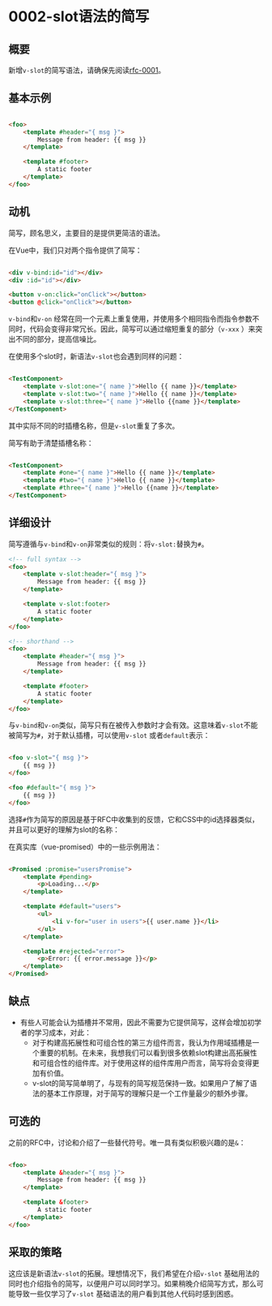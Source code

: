 # 0002-slot语法的简写

## 概要

新增`v-slot`的简写语法，请确保先阅读[rfc-0001](/vue-ecology/rfcs/0001-new-slot-syntax.md)。

## 基本示例

```html

<foo>
    <template #header="{ msg }">
        Message from header: {{ msg }}
    </template>

    <template #footer>
        A static footer
    </template>
</foo>
```

## 动机

简写，顾名思义，主要目的是提供更简洁的语法。

在Vue中，我们只对两个指令提供了简写：

```html

<div v-bind:id="id"></div>
<div :id="id"></div>

<button v-on:click="onClick"></button>
<button @click="onClick"></button>
```

`v-bind`和`v-on`
经常在同一个元素上重复使用，并使用多个相同指令而指令参数不同时，代码会变得非常冗长。因此，简写可以通过缩短重复的部分（`v-xxx`
）来突出不同的部分，提高信噪比。

在使用多个slot时，新语法`v-slot`也会遇到同样的问题：

```html

<TestComponent>
    <template v-slot:one="{ name }">Hello {{ name }}</template>
    <template v-slot:two="{ name }">Hello {{ name }}</template>
    <template v-slot:three="{ name }">Hello {{name }}</template>
</TestComponent>
```

其中实际不同的时插槽名称，但是`v-slot`重复了多次。

简写有助于清楚插槽名称：

```html

<TestComponent>
    <template #one="{ name }">Hello {{ name }}</template>
    <template #two="{ name }">Hello {{ name }}</template>
    <template #three="{ name }">Hello {{name }}</template>
</TestComponent>
```

## 详细设计

简写遵循与`v-bind`和`v-on`非常类似的规则：将`v-slot:`替换为`#`。

```html
<!-- full syntax -->
<foo>
    <template v-slot:header="{ msg }">
        Message from header: {{ msg }}
    </template>

    <template v-slot:footer>
        A static footer
    </template>
</foo>

<!-- shorthand -->
<foo>
    <template #header="{ msg }">
        Message from header: {{ msg }}
    </template>

    <template #footer>
        A static footer
    </template>
</foo>
```

与`v-bind`和`v-on`类似，简写只有在被传入参数时才会有效。这意味着`v-slot`不能被简写为`#`，对于默认插槽，可以使用`v-slot`
或者`default`表示：

```html

<foo v-slot="{ msg }">
    {{ msg }}
</foo>

<foo #default="{ msg }">
    {{ msg }}
</foo>
```

选择`#`作为简写的原因是基于RFC中收集到的反馈，它和CSS中的id选择器类似，并且可以更好的理解为slot的名称：

在真实库（vue-promised）中的一些示例用法：

```html

<Promised :promise="usersPromise">
    <template #pending>
        <p>Loading...</p>
    </template>

    <template #default="users">
        <ul>
            <li v-for="user in users">{{ user.name }}</li>
        </ul>
    </template>

    <template #rejected="error">
        <p>Error: {{ error.message }}</p>
    </template>
</Promised>
```

## 缺点

- 有些人可能会认为插槽并不常用，因此不需要为它提供简写，这样会增加初学者的学习成本，对此：
    - 对于构建高拓展性和可组合性的第三方组件而言，我认为作用域插槽是一个重要的机制。在未来，我想我们可以看到很多依赖slot构建出高拓展性和可组合性的组件库。对于使用这样的组件库用户而言，简写将会变得更加有价值。
    - v-slot的简写简单明了，与现有的简写规范保持一致。如果用户了解了语法的基本工作原理，对于简写的理解只是一个工作量最少的额外步骤。

## 可选的

之前的RFC中，讨论和介绍了一些替代符号。唯一具有类似积极兴趣的是`&`：

```html

<foo>
    <template &header="{ msg }">
        Message from header: {{ msg }}
    </template>

    <template &footer>
        A static footer
    </template>
</foo>
```

## 采取的策略

这应该是新语法`v-slot`的拓展。理想情况下，我们希望在介绍`v-slot`
基础用法的同时也介绍指令的简写，以便用户可以同时学习。如果稍晚介绍简写方式，那么可能导致一些仅学习了`v-slot`
基础语法的用户看到其他人代码时感到困惑。 













